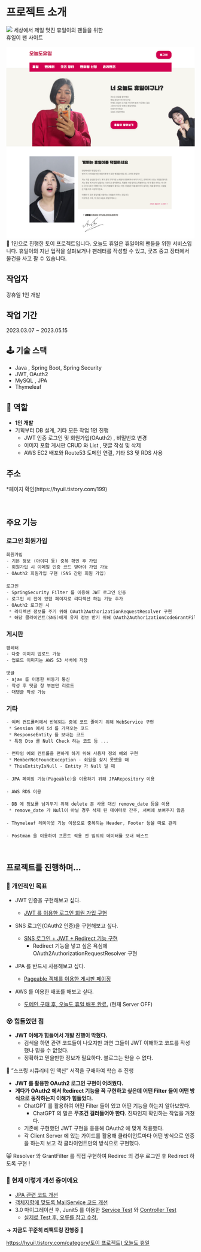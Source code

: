 # 프로젝트 소개
<img src="https://img1.daumcdn.net/thumb/R1280x0/?scode=mtistory2&fname=https%3A%2F%2Fblog.kakaocdn.net%2Fdn%2Fpdyvo%2FbtshHMQ3AGA%2FjyJlOfloclRuI5ZtAi7qRK%2Fimg.png">
세상에서 제일 멋진 휴일이의 팬들을 위한<br>
휴일이 팬 사이트
<br><br>

<img src="src/main/resources/readme/readmeMain.png">

<aside>
🤩 1인으로 진행한 토이 프로젝트입니다. 오늘도 휴일은 휴일이의 팬들을 위한 서비스입니다. 휴일이의 지난 업적을 살펴보거나 팬레터를 작성할 수 있고, 굿즈 중고 장터에서 물건을 사고 팔 수 있습니다.

</aside>

<h2>작업자</h2>
강휴일 1인 개발

<h2>작업 기간</h2>
2023.03.07 ~ 2023.05.15

## 🕹️ 기술 스택

- Java , Spring Boot, Spring Security
- JWT, OAuth2
- MySQL , JPA
- Thymeleaf

## 🤗 역할

- **1인 개발**
- 기획부터 DB 설계, 기타 모든 작업 1인 진행
    - JWT 인증 로그인 및 회원가입(OAuth2) , 비밀번호 변경
    - 이미지 포함 게시판 CRUD 와 List , 댓글 작성 및 삭제
    - AWS EC2 배포와 Route53 도메인 연결, 기타 S3 및 RDS 사용

<h2>주소</h2>
*페이지 확인(https://hyuil.tistory.com/199)<br><br>
<br>



<h2>주요 기능</h2>

<h3>로그인 회원가입</h3>

```swift
회원가입
- 기본 정보 (아이디 등) 중복 확인 후 가입
- 회원가입 시 이메일 인증 코드 받아야 가입 가능
- OAuth2 회원가입 구현 (SNS 간편 회원 가입)

로그인
- SpringSecurity Filter 를 이용해 JWT 로그인 인증
- 로그인 시 전에 있던 페이지로 리디렉션 하는 기능 추가
- OAuth2 로그인 시
 * 리디렉션 정보를 주기 위해 OAuth2AuthorizationRequestResolver 구현
 * 해당 클라이언트(SNS)에게 유저 정보 받기 위해 OAuth2AuthorizationCodeGrantFilter 구현
```


<h3>게시판</h3>



```swift
팬레터
- 다중 이미지 업로드 가능
- 업로드 이미지는 AWS S3 서버에 저장

댓글
- ajax 를 이용한 비동기 통신
- 작성 후 댓글 창 부분만 리로드
- 대댓글 작성 가능
```

<h3>기타</h3>



```swift
- 여러 컨트롤러에서 반복되는 중복 코드 줄이기 위해 WebService 구현
 * Session 에서 id 를 가져오는 코드
 * ResponseEntity 를 보내는 코드
 * 특정 Dto 를 Null Check 하는 코드 등 ...

- 런타임 예외 컨트롤을 편하게 하기 위해 사용자 정의 예외 구현
 * MemberNotFoundException - 회원을 찾지 못했을 때
 * ThisEntityIsNull - Entity 가 Null 일 때
 
- JPA 페이징 기능(Pageable)을 이용하기 위해 JPARepository 이용

- AWS RDS 이용

- DB 에 정보를 남겨두기 위해 delete 문 사용 대신 remove_date 등을 이용
 * remove_date 가 Null이 아닐 경우 삭제 된 데이터로 간주, 서버에 보여주지 않음
 
- Thymeleaf 레이아웃 기능 이용으로 중복되는 Header, Footer 등을 따로 관리

- Postman 을 이용하여 프론트 적용 전 임의의 데이터를 보내 테스트
```
<br>

## 프로젝트를 진행하며…

### 🙌 **개인적인 목표**

- JWT 인증을 구현해보고 싶다.
  - [JWT 를 이용한 로그인 회원 가입 구현](https://hyuil.tistory.com/188)
- SNS 로그인(OAuth2 인증)을 구현해보고 싶다.
  - [SNS 로그인 + JWT + Redirect 기능 구현](https://hyuil.tistory.com/193)
    - Redirect 기능을 넣고 싶은 욕심에 OAuth2AuthorizationRequestResolver 구현

- JPA 를 반드시 사용해보고 싶다.
  - [Pageable 객체를 이용한 게시판 페이징](https://hyuil.tistory.com/192)
- AWS 를 이용한 배포를 해보고 싶다.
  - [도메인 구매 후, 오늘도 휴일 배포 완료.](https://alwaysalsoholiday.com/) (현재 Server OFF)

### 😵 힘들었던 점

- **JWT 이해가 힘들어서 개발 진행이 막혔다.**
  - 검색을 하면 관련 코드들이 나오지만 과연 그들이 JWT 이해하고 코드를 작성했나 믿을 수 없었다.
  - 정확하고 믿을만한 정보가 필요하다. 블로그는 믿을 수 없다.

🤖 ”스프링 시큐리티 인 액션” 서적을 구매하여 학습 후 진행

- **JWT 를 활용한 OAuth2 로그인 구현이 어려웠다.**
- **게다가 OAuth2 에서 Redirect 기능을 꼭 구현하고 싶은데 어떤 Filter 들이 어떤 방식으로 동작하는지 이해가 힘들었다.**
  - ChatGPT 를 활용하여 어떤 Filter 들이 있고 어떤 기능을 하는지 알아보았다.
    - ChatGPT 의 말은 **무조건 걸러들어야 한다**. 진짜인지 확인하는 작업을 거쳤다.
  - 기존에 구현했던 JWT 구현을 응용해 OAuth2 에 맞게 적용했다.
  - 각 Client Server 에 있는 가이드를 활용해 클라이언트마다 어떤 방식으로 인증을 하는지 보고 각 클라이언트만의 방식으로 구현했다.

😸 Resolver 와 GrantFilter 를 직접 구현하여 Redirec 의 경우 로그인 후 Redirect 하도록 구현 !

### **👏 현재 이렇게 개선 중이에요**

- [JPA 관련 코드 개선](https://github.com/h0l1da2/always_also_holiday/commit/322a11df4ad4602d890f04930a96c8390d886913)
- [객체지향에 맞도록 MailService 코드 개선](https://hyuil.tistory.com/204)
- 3.0 마이그레이션 후, Junit5 를 이용한 [Service Test](https://hyuil.tistory.com/212) 와 [Controller Test](https://hyuil.tistory.com/213)
  - [실제로 Test 후, 오류를 잡고 수정.](https://hyuil.tistory.com/214)

**→ 지금도 꾸준히 리팩토링 진행중 🤗**

[https://hyuil.tistory.com/category/토이 프로젝트) 오늘도 휴일](https://hyuil.tistory.com/category/%ED%86%A0%EC%9D%B4%20%ED%94%84%EB%A1%9C%EC%A0%9D%ED%8A%B8%29%20%EC%98%A4%EB%8A%98%EB%8F%84%20%ED%9C%B4%EC%9D%BC)
